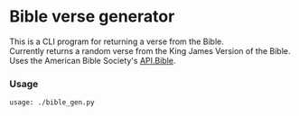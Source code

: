 # Bible verse generator

This is a CLI program for returning a verse from the Bible.   
Currently returns a random verse from the King James Version of the Bible.   
Uses the American Bible Society's [API.Bible](https://scripture.api.bible/).   

### Usage   
```
usage: ./bible_gen.py
```
